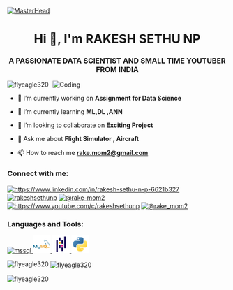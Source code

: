 [![MasterHead](https://miro.medium.com/max/700/1*jB76MLZjiNhGSQQvxm7LSQ.gif)](https://rishavchanda.io)
<h1 align="center">Hi 👋, I'm RAKESH SETHU NP</h1>
<h3 align="center">A PASSIONATE DATA SCIENTIST AND SMALL TIME YOUTUBER FROM INDIA</h3>
<img align="right" alt="Coding" width="400" src="https://149695847.v2.pressablecdn.com/wp-content/uploads/2018/12/developer-dribbble.gif">

<p align="left"> <img src="https://komarev.com/ghpvc/?username=flyeagle320&label=Profile%20views&color=0e75b6&style=flat" alt="flyeagle320" /> </p>

- 🔭 I’m currently working on **Assignment for Data Science**

- 🌱 I’m currently learning **ML,DL ,ANN**

- 👯 I’m looking to collaborate on **Exciting Project**

- 💬 Ask me about **Flight Simulator , Aircraft**

- 📫 How to reach me **rake.mom2@gmail.com**

<h3 align="left">Connect with me:</h3>
<p align="left">
<a href="https://linkedin.com/in/https://www.linkedin.com/in/rakesh-sethu-n-p-6621b327" target="blank"><img align="center" src="https://raw.githubusercontent.com/rahuldkjain/github-profile-readme-generator/master/src/images/icons/Social/linked-in-alt.svg" alt="https://www.linkedin.com/in/rakesh-sethu-n-p-6621b327" height="30" width="40" /></a>
<a href="https://kaggle.com/rakeshsethunp" target="blank"><img align="center" src="https://raw.githubusercontent.com/rahuldkjain/github-profile-readme-generator/master/src/images/icons/Social/kaggle.svg" alt="rakeshsethunp" height="30" width="40" /></a>
<a href="https://medium.com/@rake-mom2" target="blank"><img align="center" src="https://raw.githubusercontent.com/rahuldkjain/github-profile-readme-generator/master/src/images/icons/Social/medium.svg" alt="@rake-mom2" height="30" width="40" /></a>
<a href="https://www.youtube.com/c/https://www.youtube.com/c/rakeshsethunp" target="blank"><img align="center" src="https://raw.githubusercontent.com/rahuldkjain/github-profile-readme-generator/master/src/images/icons/Social/youtube.svg" alt="https://www.youtube.com/c/rakeshsethunp" height="30" width="40" /></a>
<a href="https://www.hackerrank.com/@rake_mom2" target="blank"><img align="center" src="https://raw.githubusercontent.com/rahuldkjain/github-profile-readme-generator/master/src/images/icons/Social/hackerrank.svg" alt="@rake_mom2" height="30" width="40" /></a>
</p>

<h3 align="left">Languages and Tools:</h3>
<p align="left"> <a href="https://www.microsoft.com/en-us/sql-server" target="_blank" rel="noreferrer"> <img src="https://www.svgrepo.com/show/303229/microsoft-sql-server-logo.svg" alt="mssql" width="40" height="40"/> </a> <a href="https://www.mysql.com/" target="_blank" rel="noreferrer"> <img src="https://raw.githubusercontent.com/devicons/devicon/master/icons/mysql/mysql-original-wordmark.svg" alt="mysql" width="40" height="40"/> </a> <a href="https://pandas.pydata.org/" target="_blank" rel="noreferrer"> <img src="https://raw.githubusercontent.com/devicons/devicon/2ae2a900d2f041da66e950e4d48052658d850630/icons/pandas/pandas-original.svg" alt="pandas" width="40" height="40"/> </a> <a href="https://www.python.org" target="_blank" rel="noreferrer"> <img src="https://raw.githubusercontent.com/devicons/devicon/master/icons/python/python-original.svg" alt="python" width="40" height="40"/> </a> </p>

<p><img align="left" src="https://github-readme-stats.vercel.app/api/top-langs?username=flyeagle320&show_icons=true&locale=en&layout=compact" alt="flyeagle320" /></p>

<p>&nbsp;<img align="center" src="https://github-readme-stats.vercel.app/api?username=flyeagle320&show_icons=true&locale=en" alt="flyeagle320" /></p>

<p><img align="center" src="https://github-readme-streak-stats.herokuapp.com/?user=flyeagle320&" alt="flyeagle320" /></p>
